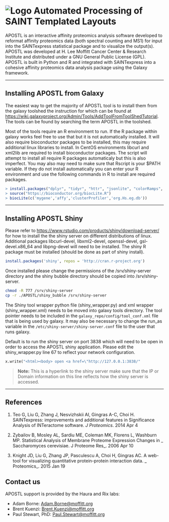 ![Logo](http://54.213.221.126:3838/shiny_bubble_14_03_2016_20_13/APOSTL_icon_no_border.png)
Automated Processing of SAINT Templated Layouts
===================


APOSTL is an interactive affinity proteomics analysis software developed to reformat affinity proteomics data (both spectral counting and MS1) for input into the SAINTexpress statistical package and to visualize the output(s).  APOSTL was developed at H. Lee Moffitt Cancer Center &amp; Research Institute and distributed under a GNU General Public License (GPL). APOSTL is built in Python and R and integrated with SAINTexpress into a cohesive affinity proteomics data analysis package using the Galaxy framework.

----------


Installing APOSTL from Galaxy
-------------
The easiest way to get the majority of APOSTL tool is to install them from the galaxy toolshed the instruction for which can be found at https://wiki.galaxyproject.org/Admin/Tools/AddToolFromToolShedTutorial. The tools can be found by searching the term APOSTL in the toolshed. 

Most of the tools require an R environment to run. If the R package within galaxy works feel free to use that  but it is not automatically installed. It will also require bioconductor packages to be installed, this may require additional linux libraries to install. In CentOS environments libcurl and xml2lib are required to install bioconductor packages. The script will attempt to install all require R packages automaticaly but this is also imperfect. You may also may need to make sure that Rscript is your $PATH variable. If they do not install automatically you can enter your R environment and use the following commands in R to install are required packages. 

```R
> install.packages("dplyr", "tidyr", "httr", "jsonlite", "colorRamps", "gplots", "ggrepel", "ggplot2", "data.table", "rcytoscapejs", "stringr", "VennDiagram", "clusterProfiler", repos = "http://cran.us.r-project.org") 
> source("https://bioconductor.org/biocLite.R") 
> biocLite(c('mygene','affy','clusterProfiler','org.Hs.eg.db'))
```

----------
Installing APOSTL Shiny
-------------

Please refer to https://www.rstudio.com/products/shiny/download-server/ for how to install the the shiny server on different distributions of linux. Additional packages libcurl-devel, libxml2-devel, openssl-devel, gsl-devel.x86_64 and libpng-devel will need to be installed. The shiny R package must be installed (should be done as part of shiny install).

```R
install.packages('shiny', repos = 'http://cran.r-project.org')
```
Once installed please change the permissions of the /srv/shiny-server directory and the shiny bubble directory should be copied into /srv/shiny-server.

```bash
chmod -R 777 /srv/shiny-server
cp -r ./APOSTL/shiny_bubble /srv/shiny-server
```
The Shiny tool wrapper python file (shiny_wrapper.py) and xml wrapper (shiny_wrapper.xml) needs to be moved into galaxy tools directory. The tool pointer needs to be included in the `galaxy_repo/config/tool_conf.xml` file that is being used by galaxy. It may also be necessary to change the run_as variable in the `/etc/shiny-server/shiny-server.conf` file to the user that runs galaxy.

Default is to run the shiny server on port 3838 which will need to be open in order to access the APOSTL shiny application. Please edit the shiny_wrapper.py line 67 to reflect your network configuration. 
```python
x.write("<html><body> open <a href=\"http://127.0.0.1:3838/" 
```
> **Note:** This is a hyperlink to the shiny server make sure that the IP or Domain information on this line reflects how the shiny server is accessed. 

----------
## References

1.  Teo G, Liu G, Zhang J, Nesvizhskii AI, Gingras A-C, Choi H. SAINTexpress: improvements and additional features in Significance Analysis of INTeractome software. _J Proteomics_. 2014 Apr 4

2.  Zybailov B, Mosley AL, Sardiu ME, Coleman MK, Florens L, Washburn MP. Statistical Analysis of Membrane Proteome Expression Changes in _ Saccharomyces cerevisiae. J Proteome Res_. 2006 Apr 10

3.  Knight JD, Liu G, Zhang JP, Pasculescu A, Choi H, Gingras AC. A web-tool for visualizing quantitative protein-protein interaction data. _ Proteomics_. 2015 Jan 19

## Contact us

APOSTL support is provided by the Haura and Rix labs:

*   Adam Borne: [Adam.Borne@moffitt.org](mailto:Adam.Borne@moffitt.org)
*   Brent Kuenzi: [Brent.Kuenzi@moffitt.org](mailto:Brent.Kuenzi@moffitt.org)
*   Paul Stewart, PhD: [Paul.Stewart@moffitt.org](mailto:Paul.Stewart@moffitt.org)